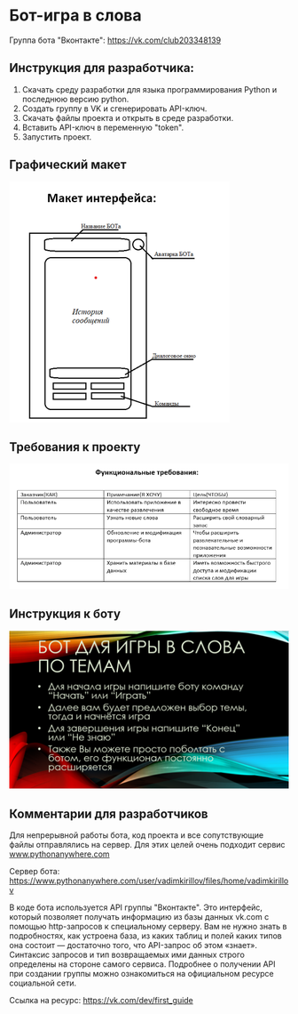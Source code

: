 
# Бот-игра в слова
Группа бота "Вконтакте": https://vk.com/club203348139

## Инструкция для разработчика:
1. Скачать среду разработки для языка программирования Python и последнюю версию python.
2. Создать группу в VK и сгенерировать API-ключ.
3. Скачать файлы проекта и открыть в среде разработки.
4. Вставить API-ключ в переменную "token".
5. Запустить проект.

## Графический макет
![Макет интерфейса](https://github.com/VadimKirillov/BOT-Words/blob/b4406fa2edf0bdcb3f16ebee6c670ca7bff9f8bd/project/%D0%BC%D0%B0%D0%BA%D0%B5%D1%82%D0%B8%D0%BD%D1%82%D0%B5%D1%80%D1%84%D0%B5%D0%B9%D1%81%D0%B0.png)


## Требования к проекту
![Функциональные требования](https://github.com/VadimKirillov/BOT-Words/blob/3133cdaf278652bf93f3053df56de233ec2e3b97/project/%D1%84%D1%83%D0%BD%D0%BA%D1%86%D0%B8%D0%BE%D0%BD%D0%B0%D0%BB%D1%8C%D0%BD%D1%8B%D0%B5%D1%82%D1%80%D0%B5%D0%B1%D0%BE%D0%B2%D0%B0%D0%BD%D0%B8%D1%8F.png)
## Инструкция к боту
![Правила и команды бота](https://github.com/kelasov/BOT-Words/blob/266b904e59efb86c2ee9db98d64231eaa744edc8/project/%D0%98%D0%BD%D1%81%D1%82%D1%80%D1%83%D0%BA%D1%86%D0%B8%D1%8F_%D0%BA_%D0%B1%D0%BE%D1%82%D1%83.png)

## Комментарии для разработчиков

Для непрерывной работы бота, код проекта и все сопутствующие файлы отправлялись на сервер. Для этих целей очень подходит сервис www.pythonanywhere.com

Сервер бота: https://www.pythonanywhere.com/user/vadimkirillov/files/home/vadimkirillov

В коде бота используется API группы "Вконтакте". Это интерфейс, который позволяет получать информацию из базы данных vk.com с помощью http-запросов к специальному серверу. Вам не нужно знать в подробностях, как устроена база, из каких таблиц и полей каких типов она состоит — достаточно того, что API-запрос об этом «знает». Синтаксис запросов и тип возвращаемых ими данных строго определены на стороне самого сервиса. Подробнее о получении API при создании группы можно ознакомиться на официальном ресурсе социальной сети.

Ссылка на ресурс: https://vk.com/dev/first_guide
